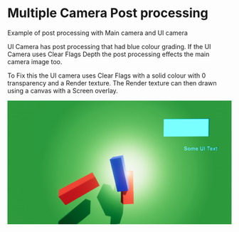 # Multiple Camera Post processing

Example of post processing with Main camera and UI camera

UI Camera has post processing that had blue colour grading.  If the UI Camera uses Clear Flags Depth the post processing effects the main camera image too. 

To Fix this the UI camera uses  Clear Flags with a solid colour with 0 transparency and a Render texture. The Render texture can then drawn using a canvas with a Screen overlay.

![example scene](./example2.png)